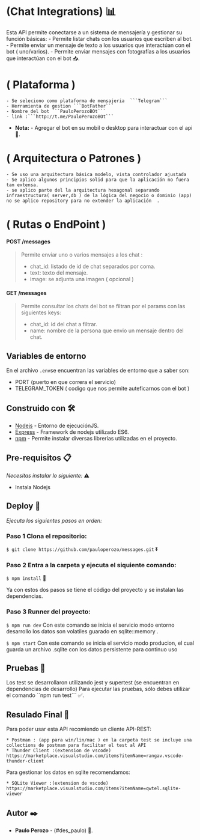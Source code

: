 
#  (Chat Integrations) 📊

Esta API permite conectarse a un sistema de mensajería y gestionar su función básicas:
    - Permite listar chats con los usuarios que escriben al bot.
    - Permite enviar un mensaje de texto a los usuarios que interactúan con el bot ( uno/varios).
    - Permite enviar mensajes con fotografías a los usuarios que interactúan con el bot 📥.

# ( Plataforma )
    - Se seleciono como plataforma de mensajeria  ```Telegram``` 
    - Herramienta de gestion ```BotFather``` 
    - Nombre del bot ```PauloPerozoBOt``` 
    - link :```http://t.me/PauloPerozoBOt``` 

* **Nota:** - Agregar el bot en su mobil o desktop para interactuar con el api👤.

#  ( Arquitectura o Patrones ) 
    - Se uso una arquitectura básica modelo, vista controlador ajustada
    - Se aplico algunos principios solid para que la aplicación no fuera tan extensa.
    - se aplico parte del la arquitectura hexagonal separando  infraestructura( server,db ) de la lógica del negocio o dominio (app) no se aplico repository para no extender la aplicación  .

#  ( Rutas o EndPoint ) 


#### POST /messages

>  Permite enviar uno o varios mensajes a los chat : 
> - chat_id: listado de id de chat separados por coma.
> - text: texto del mensaje.
> - image: se adjunta una imagen ( opcional )



#### GET /messages

> Permite consultar los chats del bot se filtran por el params con las siguientes keys:
> - chat_id: id del chat a filtrar.
> - name: nombre de la persona que envio un mensaje dentro del chat.



## Variables de entorno
En el archivo ``.env``se encuentran las variables de entorno que a saber son:

  * PORT (puerto en que correra el servicio)
  * TELEGRAM_TOKEN ( codigo que nos permite auteficarnos con el bot )

## Construido con 🛠️

* [Nodejs](https://nodejs.org) - Entorno de ejecuciónJS.
* [Express](https://expressjs.com/es/) - Framework de nodejs utilizado ES6.
* [npm](https://www.npmjs.com/) - Permite instalar diversas librerías utilizadas en el proyecto.

## Pre-requisitos 📋

_Necesitas instalar lo siguiente:_ ⚠️

* Instala Nodejs

## Deploy 🚀
_Ejecuta los siguientes pasos en orden:_

### Paso 1 Clona el repositorio: 

  ```$ git clone https://github.com/pauloperozo/messages.git``` ⏬

### Paso 2 Entra a la carpeta y ejecuta el siquiente comando: 

  ```$ npm install``` 📂    

Ya con estos dos pasos se tiene el código del proyecto y se instalan las dependencias.

### Paso 3 Runner del proyecto:

   ```$ npm run dev``` 
    Con este comando se inicia el servicio modo entorno desarrollo los datos son volatiles guarado en sqlite::memory .

   ```$ npm start``` 
    Con este comando se inicia el servicio modo producion, el cual guarda un archivo .sqlite con los datos persistente para continuo uso


## Pruebas 🚥

Los test se desarrollaron utilizando jest y supertest (se encuentran en dependencias de desarrollo)
Para ejecutar las pruebas, sólo debes utilizar el comando ``npm run test``` ✅.

## Resulado Final 🚥

Para poder usar esta API  recomiendo un cliente API-REST:

    * Postman : (app para win/lin/mac ) en la carpeta test se incluye una collections de postman para facilitar el test al API
    * Thunder Client :(extension de vscode) https://marketplace.visualstudio.com/items?itemName=rangav.vscode-thunder-client

Para gestionar los datos en sqlite recomendamos:

    * SQLite Viewer :(extension de vscode) https://marketplace.visualstudio.com/items?itemName=qwtel.sqlite-viewer

## Autor ✒️

* **Paulo Perozo** - (#des_paulo) 👤.